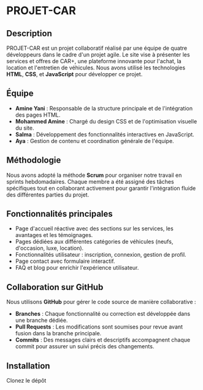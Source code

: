 # PROJET-CAR

## Description
PROJET-CAR est un projet collaboratif réalisé par une équipe de quatre développeurs dans le cadre d'un projet agile. Le site vise à présenter les services et offres de CAR+, une plateforme innovante pour l'achat, la location et l'entretien de véhicules. Nous avons utilisé les technologies **HTML**, **CSS**, et **JavaScript** pour développer ce projet.

## Équipe
- **Amine Yani** : Responsable de la structure principale et de l'intégration des pages HTML.
- **Mohammed Amine** : Chargé du design CSS et de l'optimisation visuelle du site.
- **Salma** : Développement des fonctionnalités interactives en JavaScript.
- **Aya** : Gestion de contenu et coordination générale de l'équipe.

## Méthodologie
Nous avons adopté la méthode **Scrum** pour organiser notre travail en sprints hebdomadaires. Chaque membre a été assigné des tâches spécifiques tout en collaborant activement pour garantir l'intégration fluide des différentes parties du projet.

## Fonctionnalités principales
- Page d'accueil réactive avec des sections sur les services, les avantages et les témoignages.
- Pages dédiées aux différentes catégories de véhicules (neufs, d'occasion, luxe, location).
- Fonctionnalités utilisateur : inscription, connexion, gestion de profil.
- Page contact avec formulaire interactif.
- FAQ et blog pour enrichir l'expérience utilisateur.

## Collaboration sur GitHub
Nous utilisons **GitHub** pour gérer le code source de manière collaborative :
- **Branches** : Chaque fonctionnalité ou correction est développée dans une branche dédiée.
- **Pull Requests** : Les modifications sont soumises pour revue avant fusion dans la branche principale.
- **Commits** : Des messages clairs et descriptifs accompagnent chaque commit pour assurer un suivi précis des changements.

## Installation
 Clonez le dépôt 
